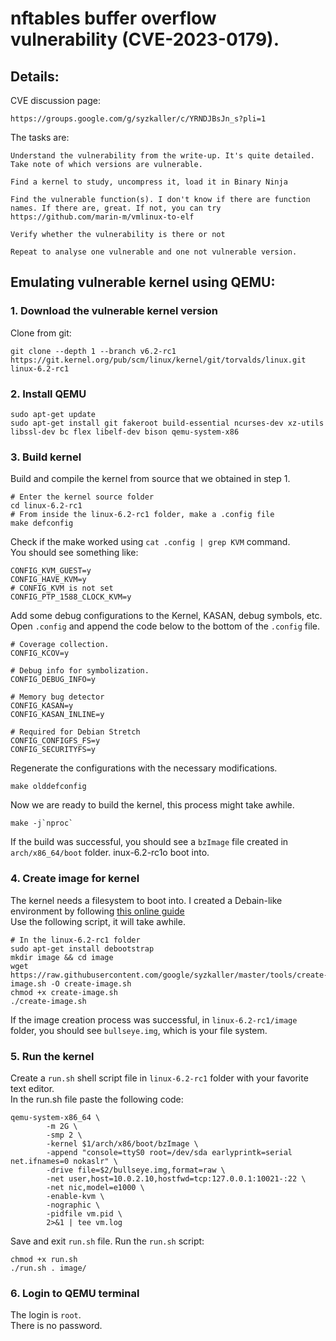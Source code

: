 # nftables buffer overflow vulnerability (CVE-2023-0179). 

## Details:
CVE discussion page:  
```
https://groups.google.com/g/syzkaller/c/YRNDJBsJn_s?pli=1
```

The tasks are:

    Understand the vulnerability from the write-up. It's quite detailed. Take note of which versions are vulnerable.

    Find a kernel to study, uncompress it, load it in Binary Ninja

    Find the vulnerable function(s). I don't know if there are function names. If there are, great. If not, you can try https://github.com/marin-m/vmlinux-to-elf

    Verify whether the vulnerability is there or not

    Repeat to analyse one vulnerable and one not vulnerable version.

## Emulating vulnerable kernel using QEMU:
### 1. Download the vulnerable kernel version  
Clone from git:  
```
git clone --depth 1 --branch v6.2-rc1 https://git.kernel.org/pub/scm/linux/kernel/git/torvalds/linux.git linux-6.2-rc1

```
### 2. Install QEMU
```
sudo apt-get update
sudo apt-get install git fakeroot build-essential ncurses-dev xz-utils libssl-dev bc flex libelf-dev bison qemu-system-x86
```
### 3. Build kernel
Build and compile the kernel from source that we obtained in step 1.  
``` 
# Enter the kernel source folder
cd linux-6.2-rc1
# From inside the linux-6.2-rc1 folder, make a .config file
make defconfig
```
Check if the make worked using `cat .config | grep KVM` command.  
You should see something like:
```
CONFIG_KVM_GUEST=y
CONFIG_HAVE_KVM=y
# CONFIG_KVM is not set
CONFIG_PTP_1588_CLOCK_KVM=y
```
Add some debug configurations to the Kernel, KASAN, debug symbols, etc.  
Open `.config` and append the code below to the bottom of the `.config` file.
```
# Coverage collection.
CONFIG_KCOV=y

# Debug info for symbolization.
CONFIG_DEBUG_INFO=y

# Memory bug detector
CONFIG_KASAN=y
CONFIG_KASAN_INLINE=y

# Required for Debian Stretch
CONFIG_CONFIGFS_FS=y
CONFIG_SECURITYFS=y
```
Regenerate the configurations with the necessary modifications.
```
make olddefconfig
```
Now we are ready to build the kernel, this process might take awhile.
```
make -j`nproc`
```
If the build was successful, you should see a `bzImage` file created in `arch/x86_64/boot` folder.  inux-6.2-rc1o boot into.  
### 4. Create image for kernel
The kernel needs a filesystem to boot into.
I created a Debain-like environment by following [this online guide](https://vccolombo.github.io/cybersecurity/linux-kernel-qemu-setup/#creating-an-image-for-the-kernel:~:text=Creating%20an%20image,Permalink)  
Use the following script, it will take awhile.
```
# In the linux-6.2-rc1 folder
sudo apt-get install debootstrap
mkdir image && cd image
wget https://raw.githubusercontent.com/google/syzkaller/master/tools/create-image.sh -O create-image.sh
chmod +x create-image.sh
./create-image.sh
```
If the image creation process was successful, in `linux-6.2-rc1/image` folder, you should see `bullseye.img`, which is your file system.  
### 5. Run the kernel
Create a `run.sh` shell script file in `linux-6.2-rc1` folder with your favorite text editor.  
In the run.sh file paste the following code:
```
qemu-system-x86_64 \
        -m 2G \
        -smp 2 \
        -kernel $1/arch/x86/boot/bzImage \
        -append "console=ttyS0 root=/dev/sda earlyprintk=serial net.ifnames=0 nokaslr" \
        -drive file=$2/bullseye.img,format=raw \
        -net user,host=10.0.2.10,hostfwd=tcp:127.0.0.1:10021-:22 \
        -net nic,model=e1000 \
        -enable-kvm \
        -nographic \
        -pidfile vm.pid \
        2>&1 | tee vm.log
```
Save and exit `run.sh` file.
Run the `run.sh` script:
```
chmod +x run.sh
./run.sh . image/
```
### 6. Login to QEMU terminal
The login is `root`.  
There is no password.





